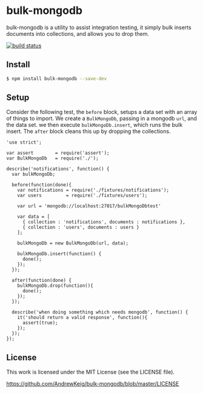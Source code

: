 bulk-mongodb
==================

bulk-mongodb is a utility to assist integration testing, it simply bulk inserts documents into collections, and allows you to drop them.

[![build status](https://travis-ci.org/AndrewKeig/bulk-mongodb.svg)](http://travis-ci.org/AndrewKeig/bulk-mongodb)

## Install

```sh
$ npm install bulk-mongodb --save-dev
```


## Setup
Consider the following test, the `before` block, setups a data set with an array of things to import. We create a `BulkMongoDb`, passing in a mongodb `url`, and the data set.  we then execute `bulkMongoDb.insert`, which runs the bulk insert.  The `after` block cleans this up by dropping the collections.

```
'use strict';

var assert        = require('assert');
var BulkMongoDb   = require('./');

describe('notifications', function() {
  var bulkMongoDb;

  before(function(done){
    var notifications = require('./fixtures/notifications');
    var users         = require('./fixtures/users');
    
    var url = 'mongodb://localhost:27017/bulkMongoDbtest'

    var data = [
      { collection : 'notifications', documents : notifications },
      { collection : 'users', documents : users }  
    ];
 
    bulkMongoDb = new BulkMongoDb(url, data);

    bulkMongoDb.insert(function() {
      done();
    });
  });

  after(function(done) {
    bulkMongoDb.drop(function(){
      done();
    });
  });

  describe('when doing something which needs mongodb', function() {
    it('should return a valid response', function(){
      assert(true);
    });
  });
});
```


## License

This work is licensed under the MIT License (see the LICENSE file).

https://github.com/AndrewKeig/bulk-mongodb/blob/master/LICENSE